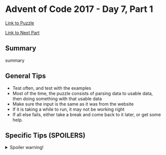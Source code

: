 # Advent of Code 2017 - Day 7, Part 1

[Link to Puzzle](https://adventofcode.com/2017/day/7)

[Link to Next Part](https://github.com/CodingAP/unofficial-aoc-syllabus/blob/main/years/2017/day7/part2.md)

## Summary
summary

## General Tips
- Test often, and test with the examples
- Most of the time, the puzzle consists of parsing data to usable data, then doing something with that usable data
- Make sure the input is the same as it was from the website
- If it is taking a while to run, it may not be working right
- If all else fails, either take a break and come back to it later, or get some help.

## Specific Tips (SPOILERS)
<details> <summary>Spoiler warning!</summary>

specific tips

</details>